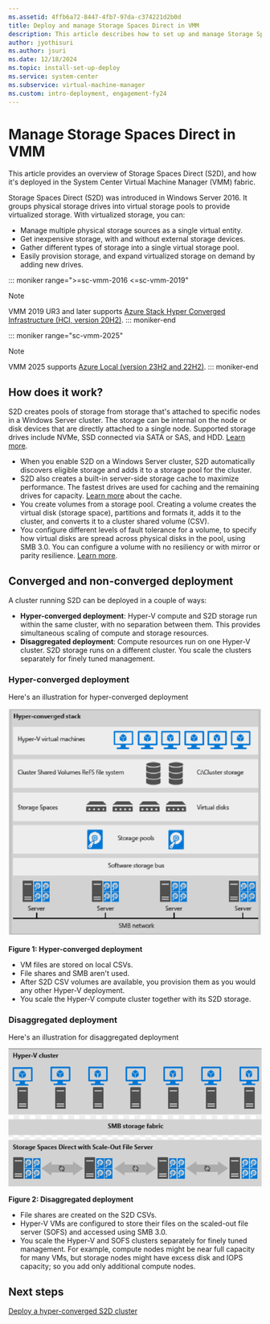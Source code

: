 ```yaml
---
ms.assetid: 4ffb6a72-8447-4fb7-97da-c374221d2b0d
title: Deploy and manage Storage Spaces Direct in VMM
description: This article describes how to set up and manage Storage Spaces Direct in the VMM fabric
author: jyothisuri
ms.author: jsuri
ms.date: 12/18/2024
ms.topic: install-set-up-deploy
ms.service: system-center
ms.subservice: virtual-machine-manager
ms.custom: intro-deployment, engagement-fy24
---
```


# Manage Storage Spaces Direct in VMM



This article provides an overview of Storage Spaces Direct (S2D), and how it's deployed in the System Center Virtual Machine Manager (VMM) fabric.

Storage Spaces Direct (S2D) was introduced in Windows Server 2016. It groups physical storage drives into virtual storage pools to provide virtualized storage. With virtualized storage, you can:

- Manage multiple physical storage sources as a single virtual entity.
- Get inexpensive storage, with and without external storage devices.
- Gather different types of storage into a single virtual storage pool.
- Easily provision storage, and expand virtualized storage on demand by adding new drives.

::: moniker range=">=sc-vmm-2016 <=sc-vmm-2019"
> [!NOTE]
> VMM 2019 UR3 and later supports [Azure Stack Hyper Converged Infrastructure (HCI, version 20H2)](deploy-manage-azure-stack-hci.md).
::: moniker-end

::: moniker range="sc-vmm-2025"
> [!NOTE]
> VMM 2025 supports [Azure Local (version 23H2 and 22H2)](deploy-manage-azure-stack-hci.md).
::: moniker-end

## How does it work?

S2D creates pools of storage from storage that's attached to specific nodes in a Windows Server cluster. The storage can be internal on the node or disk devices that are directly attached to a single node. Supported storage drives include NVMe, SSD connected via SATA or SAS, and HDD. [Learn more](/windows-server/storage/storage-spaces/choosing-drives).
-	When you enable S2D on a Windows Server cluster, S2D automatically discovers eligible storage and adds it to a storage pool for the cluster.
-	S2D also creates a built-in server-side storage cache to maximize performance. The fastest drives are used for caching and the remaining drives for capacity. [Learn more](/windows-server/storage/storage-spaces/understand-the-cache#cache-drives-are-selected-automatically) about the cache.
-	You create volumes from a storage pool. Creating a volume creates the virtual disk (storage space), partitions and formats it, adds it to the cluster, and converts it to a cluster shared volume (CSV).
-	You configure different levels of fault tolerance for a volume, to specify how virtual disks are spread across physical disks in the pool, using SMB 3.0. You can configure a volume with no resiliency or with mirror or parity resilience. [Learn more](https://blogs.technet.microsoft.com/filecab/2016/09/06/volume-resiliency-and-efficiency-in-storage-spaces-direct/).

## Converged and non-converged deployment

A cluster running S2D can be deployed in a couple of ways:

- **Hyper-converged deployment**: Hyper-V compute and S2D storage run within the same cluster, with no separation between them. This provides simultaneous scaling of compute and storage resources.
- **Disaggregated deployment**: Compute resources run on one Hyper-V cluster. S2D storage runs on a different cluster. You scale the clusters separately for finely tuned management.

### Hyper-converged deployment

Here's an illustration for hyper-converged deployment

![Illustration of Hyper-converged deployment.](./media/s2d/storage-spaces-hyper-converged.png)

**Figure 1: Hyper-converged deployment**

-	VM files are stored on local CSVs.
-	File shares and SMB aren't used.
- After S2D CSV volumes are available, you provision them as you would any other Hyper-V deployment.
-	You scale the Hyper-V compute cluster together with its S2D storage.

### Disaggregated deployment

Here's an illustration for disaggregated deployment

![Illustration of Disaggregated deployment.](./media/s2d/storage-spaces-disaggregated.png)

**Figure 2: Disaggregated deployment**

-	File shares are created on the S2D CSVs.
-	Hyper-V VMs are configured to store their files on the scaled-out file server (SOFS) and accessed using SMB 3.0.
-	You scale the Hyper-V and SOFS clusters separately for finely tuned management. For example, compute nodes might be near full capacity for many VMs, but storage nodes might have excess disk and IOPS capacity; so you add only additional compute nodes.


## Next steps

[Deploy a hyper-converged S2D cluster](s2d-hyper-converged.md)
